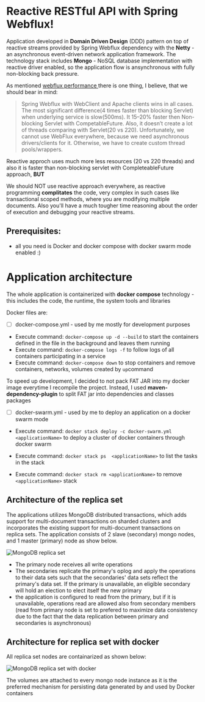 # Reactive RESTful API with Spring Webflux!

Application developed in **Domain Driven Design** (DDD) pattern on top of reactive streams provided by Spring Webflux dependency with the **Netty** -  an asynchronous event-driven network application framework. The technology stack includes **Mongo** - NoSQL database implementation with reactive driver enabled, so the application flow is ansynchronous with fully non-blocking back pressure.

As mentioned [webflux performance ](https://filia-aleks.medium.com/microservice-performance-battle-spring-mvc-vs-webflux-80d39fd81bf0) there is one thing, I believe, that we should bear in mind:

> Spring Webflux with WebClient and Apache clients wins in all cases. The most significant difference(4 times faster than blocking Servlet) when underlying service is slow(500ms). It 15–20% faster then Non-blocking Servlet with CompetableFuture. Also, it doesn’t create a lot of threads comparing with Servlet(20 vs 220).
Unfortunately, we cannot use WebFlux everywhere, because we need asynchronous drivers/clients for it. Otherwise, we have to create custom thread pools/wrappers.

Reactive approch uses much more less resources (20 vs 220 threads) and also it is faster than non-blocking servlet with CompleteableFuture approach, **BUT**

We should NOT use reactive approach everywhere, as reactive programming **complitates** the code, very complex in such cases like transactional scoped methods, where you are modifying multiple documents. Also you'll have a much tougher time reasoning about the order of execution and debugging your reactive streams.
## Prerequisites:
- all you need is Docker and docker compose with docker swarm mode enabled :)
# Application architecture

The whole application is containerized with **docker compose** technology  - this includes the code, the runtime, the system tools and libraries

Docker files are:
- [ ] docker-compose.yml - used by me mostly for development purposes



- Execute command: `docker-compose up -d --build` to start the containers defined in the file in the   background and leaves them running
- Execute command:  `docker-compose logs -f` to follow logs of all containers participating in a service
- Execute command: `docker-compose down` to stop containers and remove containers, networks, volumes created by `up`command

To speed up development, I decided to not pack FAT JAR into my docker image everytime I recompile the project. Instead, I used **maven-dependency-plugin** to split FAT jar into dependencies and classes packages


- [ ] docker-swarm.yml - used by me to deploy an application on a docker swarm mode
-  Execute command: `docker stack deploy -c docker-swarm.yml <applicationName>` to deploy a cluster of docker containers through docker swarm

- Execute command: `docker stack ps  <applicationName>` to list the tasks in the stack
- Execute command: `docker stack rm <applicationName>` to remove `<applicationName>` stack

## **Architecture of the replica set**

The applications utilizes MongoDB distributed transactions, which adds support for multi-document transactions on sharded clusters and incorporates the existing support for multi-document transactions on replica sets. The application consists of 2 slave (secondary) mongo nodes, and 1 master (primary) node as show below.

![MongoDB replica set](https://docs.mongodb.com/manual/images/replica-set-primary-with-two-secondaries.bakedsvg.svg)


- The primary node receives all write operations
- The secondaries replicate the primary's oplog and apply the operations to their data sets such that the secondaries' data sets reflect the primary's data set. If the primary is unavailable, an eligible secondary will hold an election to elect itself the new primary
- the application is configured to read from the primary, but if it is unavailable, operations read are allowed also from secondary members (read from primary node is set to  prefered to maximize data consistency due to the fact that the data replication between primary and secondaries is asynchronous)

## Architecture for replica set with docker

All replica set nodes are containarized as shown below:

![MongoDB replica set with docker](https://i.imgur.com/eQS28HV.png)

The volumes are attached to every mongo node instance as it is the preferred mechanism for persisting data generated by and used by Docker containers
